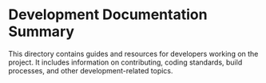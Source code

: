 # Development Documentation Summary

This directory contains guides and resources for developers working on the project. It includes information on contributing, coding standards, build processes, and other development-related topics.